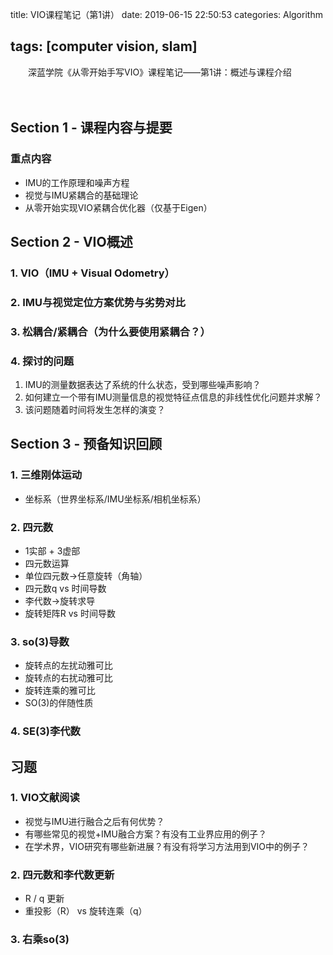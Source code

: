 title: VIO课程笔记（第1讲）
date: 2019-06-15 22:50:53
categories: Algorithm

tags: [computer vision, slam]
---

　　深蓝学院《从零开始手写VIO》课程笔记——第1讲：概述与课程介绍

<!-- more -->　　

## Section 1 - 课程内容与提要

### 重点内容

- IMU的工作原理和噪声方程
- 视觉与IMU紧耦合的基础理论
- 从零开始实现VIO紧耦合优化器（仅基于Eigen）

## Section 2 - VIO概述

### 1. VIO（IMU + Visual Odometry）

### 2. IMU与视觉定位方案优势与劣势对比

### 3. 松耦合/紧耦合（为什么要使用紧耦合？）

### 4. 探讨的问题

1. IMU的测量数据表达了系统的什么状态，受到哪些噪声影响？
2. 如何建立一个带有IMU测量信息的视觉特征点信息的非线性优化问题并求解？
3. 该问题随着时间将发生怎样的演变？

## Section 3 - 预备知识回顾

### 1. 三维刚体运动

- 坐标系（世界坐标系/IMU坐标系/相机坐标系）

### 2. 四元数

- 1实部 + 3虚部
- 四元数运算
- 单位四元数->任意旋转（角轴）
- 四元数q vs 时间导数
- 李代数->旋转求导
- 旋转矩阵R vs 时间导数

### 3. so(3)导数

- 旋转点的左扰动雅可比
- 旋转点的右扰动雅可比
- 旋转连乘的雅可比
- SO(3)的伴随性质

### 4. SE(3)李代数

## 习题

### 1. VIO文献阅读

- 视觉与IMU进行融合之后有何优势？
- 有哪些常见的视觉+IMU融合方案？有没有工业界应用的例子？
- 在学术界，VIO研究有哪些新进展？有没有将学习方法用到VIO中的例子？

### 2. 四元数和李代数更新

- R / q 更新
- 重投影（R） vs 旋转连乘（q）

### 3. 右乘so(3)